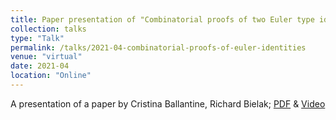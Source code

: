 ```yaml
---
title: Paper presentation of "Combinatorial proofs of two Euler type identities due to Andrews"
collection: talks
type: "Talk"
permalink: /talks/2021-04-combinatorial-proofs-of-euler-identities
venue: "virtual"
date: 2021-04
location: "Online"
---
```


A presentation of a paper by Cristina Ballantine, Richard Bielak; [PDF](https://arxiv.org/pdf/1803.06394.pdf) & [Video](https://drive.google.com/file/d/1F6lPMhVNM7WJH8uWiX_nBrVLpFF3_H4D/view?usp=sharing)
